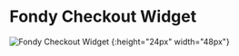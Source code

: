 # Fondy Checkout Widget

![Fondy Checkout Widget](https://image.prntscr.com/image/0KJQnJALT0WgVMi9PaDoPA.png)
{:height="24px" width="48px"}
